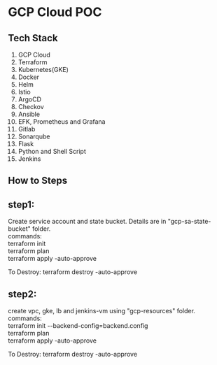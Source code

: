 # GCP Cloud POC
## Tech Stack
1. GCP Cloud
2. Terraform
3. Kubernetes(GKE)
4. Docker
5. Helm
6. Istio
7. ArgoCD
8. Checkov
9. Ansible
10. EFK, Prometheus and Grafana
11. Gitlab
12. Sonarqube
13. Flask
14. Python and Shell Script
15. Jenkins

## How to Steps

## step1:
  Create service account and state bucket. Details are in "gcp-sa-state-bucket" folder.\
  commands:\
  terraform init\
  terraform plan\
  terraform apply -auto-approve
  
  To Destroy: terraform destroy -auto-approve

## step2:
  create vpc, gke, lb and jenkins-vm using "gcp-resources" folder.\
  commands:\
  terraform init --backend-config=backend.config\
  terraform plan\
  terraform apply -auto-approve
  
  To Destroy: terraform destroy -auto-approve